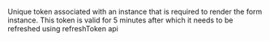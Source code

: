 Unique token associated with an instance that is required to render the form instance. This token is valid for 5 minutes after which it needs to be refreshed using refreshToken api